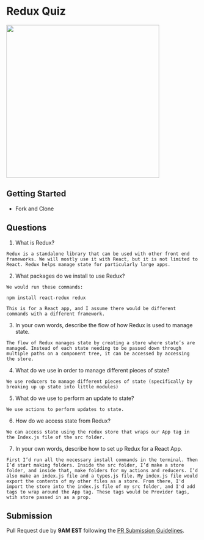 # Redux Quiz

<img src="https://chriscourses.com/img/blog/redux/redux.jpg" height="400px"/>

## Getting Started

- Fork and Clone

## Questions

1. What is Redux?

```
Redux is a standalone library that can be used with other front end frameworks. We will mostly use it with React, but it is not limited to React. Redux helps manage state for particularly large apps.
```

2. What packages do we install to use Redux?

```
We would run these commands:

npm install react-redux redux

This is for a React app, and I assume there would be different commands with a different framework.
```

3. In your own words, describe the flow of how Redux is used to manage state.

```
The flow of Redux manages state by creating a store where state’s are managed. Instead of each state needing to be passed down through multiple paths on a component tree, it can be accessed by accessing the store.
```

4. What do we use in order to manage different pieces of state?

```
We use reducers to manage different pieces of state (specifically by breaking up up state into little modules)
```

5. What do we use to perform an update to state?

```
We use actions to perform updates to state.
```

6. How do we access state from Redux?

```
We can access state using the redux store that wraps our App tag in the Index.js file of the src folder.
```

7. In your own words, describe how to set up Redux for a React App.

```
First I’d run all the necessary install commands in the terminal. Then I’d start making folders. Inside the src folder, I’d make a store folder, and inside that, make folders for my actions and reducers. I’d also make an index.js file and a types.js file. My index.js file would export the contents of my other files as a store. From there, I'd import the store into the index.js file of my src folder, and I'd add tags to wrap around the App tag. These tags would be Provider tags, wtih store passed in as a prop.
```

## Submission

Pull Request due by **9AM EST** following the [PR Submission Guidelines](https://github.com/SEI-R-2-22/template_pull_request).
